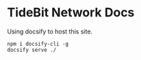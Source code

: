 # TideBit Network Docs

Using docsify to host this site.

```
npm i docsify-cli -g
docsify serve ./
```